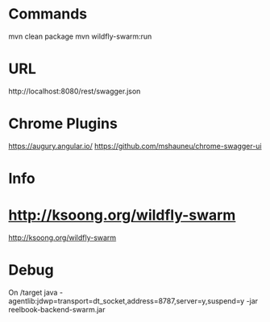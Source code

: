 # Commands
mvn clean package
mvn wildfly-swarm:run

# URL
http://localhost:8080/rest/swagger.json

# Chrome Plugins
https://augury.angular.io/
https://github.com/mshauneu/chrome-swagger-ui

# Info
http://ksoong.org/wildfly-swarm
=======
http://ksoong.org/wildfly-swarm

# Debug
On /target
java -agentlib:jdwp=transport=dt_socket,address=8787,server=y,suspend=y -jar reelbook-backend-swarm.jar
